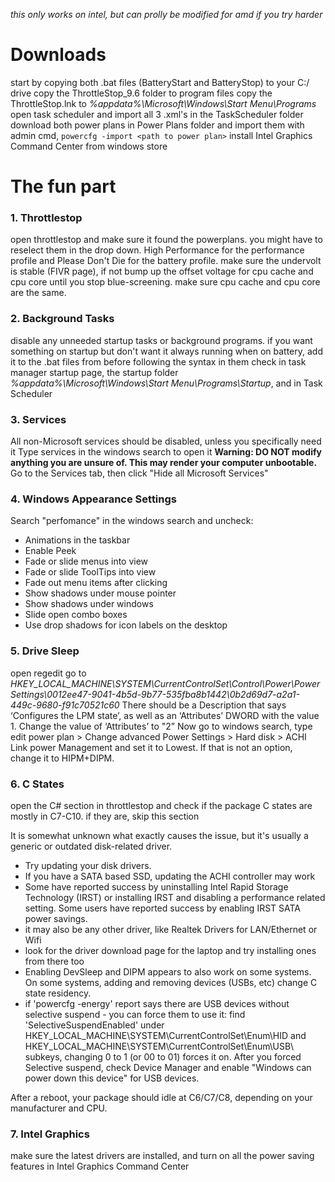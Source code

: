 *this only works on intel, but can prolly be modified for amd if you try harder*

# Downloads

start by copying both .bat files (BatteryStart and BatteryStop) to your C:/ drive
copy the ThrottleStop_9.6 folder to program files
copy the ThrottleStop.lnk to *%appdata%\Microsoft\Windows\Start Menu\Programs*
open task scheduler and import all 3 .xml's in the TaskScheduler folder
download both power plans in Power Plans folder and import them with admin cmd, `powercfg -import <path to power plan>`
install Intel Graphics Command Center from windows store

# The fun part

### 1. Throttlestop
open throttlestop and make sure it found the powerplans. you might have to reselect them in the drop down. High Performance for the performance profile and Please Don't Die for the battery profile.
make sure the undervolt is stable (FIVR page), if not bump up the offset voltage for cpu cache and cpu core until you stop blue-screening. make sure cpu cache and cpu core are the same.

### 2. Background Tasks
disable any unneeded startup tasks or background programs. if you want  something on startup but don't want it always running when on battery, add it to the .bat files from before following the syntax in them
check in task manager startup page, the startup folder *%appdata%\Microsoft\Windows\Start Menu\Programs\Startup*, and in Task Scheduler

### 3. Services
All non-Microsoft services should be disabled, unless you specifically need it
Type services in the windows search to open it
**Warning: DO NOT modify anything you are unsure of. This may render your computer unbootable.**
Go to the Services tab, then click "Hide all Microsoft Services"

### 4. Windows Appearance Settings 
Search "perfomance" in the windows search and uncheck:
- Animations in the taskbar
- Enable Peek
- Fade or slide menus into view
- Fade or slide ToolTips into view
- Fade out menu items after clicking
- Show shadows under mouse pointer
- Show shadows under windows
- Slide open combo boxes
- Use drop shadows for icon labels on the desktop

### 5. Drive Sleep
open regedit
go to *HKEY_LOCAL_MACHINE\SYSTEM\CurrentControlSet\Control\Power\PowerSettings\0012ee47-9041-4b5d-9b77-535fba8b1442\0b2d69d7-a2a1-449c-9680-f91c70521c60*
There should be a Description that says ‘Configures the LPM state’, as well as an ‘Attributes’ DWORD with the value 1. Change the value of ‘Attributes’ to "2”
Now go to windows search, type edit power plan > Change advanced Power Settings > Hard disk > ACHI Link power Management and set it to Lowest. If that is not an option, change it to HIPM+DIPM.

### 6. C States
open the C# section in throttlestop and check if the package C states are mostly in C7-C10. if they are, skip this section

It is somewhat unknown what exactly causes the issue, but it's usually a generic or outdated disk-related driver. 
- Try updating your disk drivers. 
- If you have a SATA based SSD, updating the ACHI controller may work
- Some have reported success by uninstalling Intel Rapid Storage Technology (IRST) or installing IRST and disabling a performance related setting. Some users have reported success by enabling IRST SATA power savings.
- it may also be any other driver, like Realtek Drivers for LAN/Ethernet or Wifi
- look for the driver download page for the laptop and try installing ones from there too
- Enabling DevSleep and DIPM appears to also work on some systems. On some systems, adding and removing devices (USBs, etc) change C state residency.
- if 'powercfg -energy' report says there are USB devices without selective suspend - you can force them to use it: 
    find 'SelectiveSuspendEnabled' under HKEY_LOCAL_MACHINE\SYSTEM\CurrentControlSet\Enum\HID and HKEY_LOCAL_MACHINE\SYSTEM\CurrentControlSet\Enum\USB\ subkeys, changing 0 to 1 (or 00 to 01) forces it on.
    After you forced Selective suspend, check Device Manager and enable "Windows can power down this device" for USB devices.

After a reboot, your package should idle at C6/C7/C8, depending on your manufacturer and CPU.

### 7. Intel Graphics 
make sure the latest drivers are installed, and turn on all the power saving features in Intel Graphics Command Center
